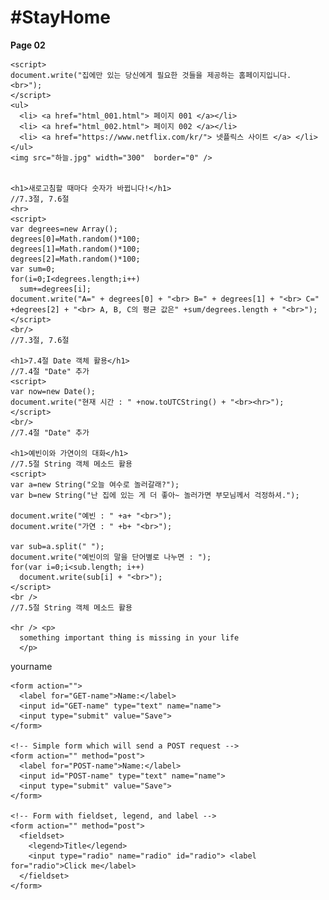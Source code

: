 <html lang="en" dir="ltr">

<head>
  <meta charset="utf-8">
  <title>REPLUS TEST SITE</title>
</head>

<body>

  <h1>#StayHome</h1>
  <p><strong>Page 02</strong></p>

    <script>
    document.write("집에만 있는 당신에게 필요한 것들을 제공하는 홈페이지입니다. <br>");
    </script>
    <ul>
      <li> <a href="html_001.html"> 페이지 001 </a></li>
      <li> <a href="html_002.html"> 페이지 002 </a></li>
      <li> <a href="https://www.netflix.com/kr/"> 넷플릭스 사이트 </a> </li>
    </ul>
    <img src="하늘.jpg" width="300"  border="0" />
    
   
    <h1>새로고침할 때마다 숫자가 바뀝니다!</h1>
    //7.3절, 7.6절
    <hr>
    <script>
    var degrees=new Array();
    degrees[0]=Math.random()*100;
    degrees[1]=Math.random()*100;
    degrees[2]=Math.random()*100;
    var sum=0;
    for(i=0;I<degrees.length;i++)
      sum+=degrees[i];
    document.write("A=" + degrees[0] + "<br> B=" + degrees[1] + "<br> C=" +degrees[2] + "<br> A, B, C의 평균 값은" +sum/degrees.length + "<br>"); 
    </script>
    <br/>
    //7.3절, 7.6절
    
    <h1>7.4절 Date 객체 활용</h1>
    //7.4절 "Date" 추가
    <script>
    var now=new Date();
    document.write("현재 시간 : " +now.toUTCString() + "<br><hr>");
    </script>
    <br/>
    //7.4절 "Date" 추가

    <h1>예빈이와 가연이의 대화</h1>
    //7.5절 String 객체 메소드 활용
    <script>
    var a=new String("오늘 여수로 놀러갈래?");
    var b=new String("난 집에 있는 게 더 좋아~ 놀러가면 부모님께서 걱정하셔.");
    
    document.write("예빈 : " +a+ "<br>");
    document.write("가연 : " +b+ "<br>");
    
    var sub=a.split(" ");
    document.write("예빈이의 말을 단어별로 나누면 : ");
    for(var i=0;i<sub.length; i++)
      document.write(sub[i] + "<br>");
    </script>
    <br />
    //7.5절 String 객체 메소드 활용
    
    <hr /> <p>
      something important thing is missing in your life
      </p>

  <form class="" action="index.html" method="post">
    <label>yourname</label>

  </form>

    <form action="">
      <label for="GET-name">Name:</label>
      <input id="GET-name" type="text" name="name">
      <input type="submit" value="Save">
    </form>

    <!-- Simple form which will send a POST request -->
    <form action="" method="post">
      <label for="POST-name">Name:</label>
      <input id="POST-name" type="text" name="name">
      <input type="submit" value="Save">
    </form>

    <!-- Form with fieldset, legend, and label -->
    <form action="" method="post">
      <fieldset>
        <legend>Title</legend>
        <input type="radio" name="radio" id="radio"> <label for="radio">Click me</label>
      </fieldset>
    </form>





  </body>

  </html>
